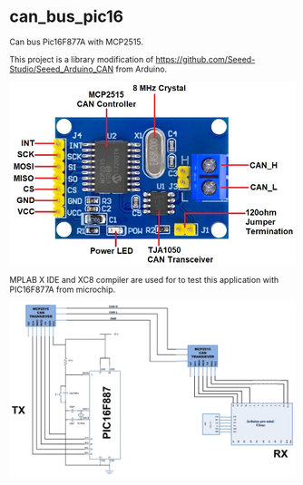 # can_bus_pic16
 Can bus Pic16F877A with MCP2515.

 This project is a library modification of https://github.com/Seeed-Studio/Seeed_Arduino_CAN from Arduino. 

<img src="media/MCP2515.jpg" width="512"/>

 MPLAB X IDE and XC8 compiler are used for to test this application with PIC16F877A from microchip.

![Circuit Diagram](media/Circuit-Diagram0.jpg)

